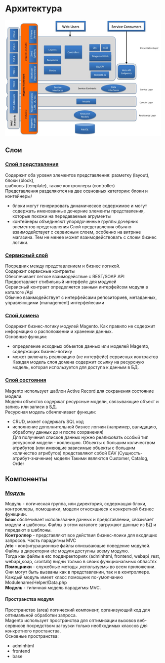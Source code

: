 # Архитектура

![Диаграмма архитектурных слоев](/assets/arch_structure.jpg)

## Слои

### [Слой представления](http://devdocs.magento.com/guides/v2.1/architecture/archi_perspectives/present_layer.html)

Содержит оба уровня элементов представления: разметку \(layout\), блоки \(block\),  
шаблоны \(template\), также контроллеры \(controller\)  
Представления разделяются на две освновных категории: блоки и контейнеры/

* блоки могут генерировать динамическое содержимое и могут содержать именованные дочерние элементы представления, которые похожи на передаваемые агрументы
* контейнеры объединяют упорядоченные группы дочерних элементов представления
  Слой представления обычно взаимодействует с сервисным слоем, особенно на витрине магазина. Тем не менее может взаимодействовать с слоем бизнес логики.

### [Сервисный слой](http://devdocs.magento.com/guides/v2.1/architecture/archi_perspectives/service_layer.html)

Посредник между представлением и бизнес логикой.  
Содержит сервисные контракты  
Обеспечивает легкое взаимодействие с REST/SOAP API  
Предоставляет стибильный интерфейс для модулей  
Сервисный контракт определяется занным интерфейсом модуля в каталоге /Api  
Обычно взаимодействует с интерфейсами репозиториев, метаданных, управляющими \(management\) интерфейесами

### [Слой домена](http://devdocs.magento.com/guides/v2.1/architecture/archi_perspectives/domain_layer.html)

Содержит бизнес-логику модулей Magento. Как правило не содержит информацию о расположении и хранении данных.  
Основные функции:

* определение исходных объектов данных или моделей Magento, содержащих бизнес-логику
* может включать реализацию \(не интерфейс\) сервисных контрактов
  Каждая модель слоя домена содержит ссылку на ресурсную модель, которая используется для доступа к данным в БД.

### [Слой состояния](http://devdocs.magento.com/guides/v2.1/architecture/archi_perspectives/persist_layer.html)

Magento использует шаблон Active Record для сохранения состояние модели.   
Модели объектов содержат ресурсные модели, связывающие объект и запись или записи в БД.  
Ресурсная модель обечпечивает функции:

* CRUD, может содержать SQL код
* исполнение дополнительной бизнес логики \(например, валидацию, обработку данных до и после сохранения\)   
  Для получения списков данных нужно реализовать особый тип ресурсной модели - коллекцию.
  Объекты с большим количеством атрибутов \(или имеющие зависимые объекты с большим количество атрибутов\) представляют собой EAV \(Сущность-атрибут-значение\) модели
  Такими являются Customer, Catalog, Order  

## Компоненты

### [Модуль](http://devdocs.magento.com/guides/v2.1/architecture/archi_perspectives/components/modules/mod_intro.html)

Модуль - логическая группа, или директория, содержащая блоки, контроллеры, помощники, модели относящиеся к конкретной бизнес функциии.  
**Блок** обспечивает использвание данных и представлении, связывает модели и шаблоны. Файлы в этом каталоге загружают данные из БД и передают в шаблоны.  
**Контроллер** - представляют все действия бизнес-лоики для входящих запросов. Часть парадигмы MVC  
**/etc** - конфигурационные файлы описывающие поведение модулей. Файлы в директории etc модуля доступны всему модулю.  
Тогда как файлы в etc поддиректориях \(adminhtml, frontend, webapi\_rest, webapi\_soap, crontab\) видны только в своих функциональных областях  
**Помощники** - служебные методы ,используемы во всем приложении. Они могут быть вызваны как в представлении, так и в контроллере.   
Каждый модуль имеет класс помощник по-умолчанию Modulename/Helper/Data.php  
**Модель** - типичная модель парадигмы MVC.

#### Пространства модуля

Пространство \(area\) логический компонент, организующий код для оптимальной обработки запроса.  
Magento использует пространства для оптимизации вызовов веб-сервисов посредством загрузки только необходимых классов для конкретного простанства.  
Основные пространства:

* adminhtml
* frontend
* base 



